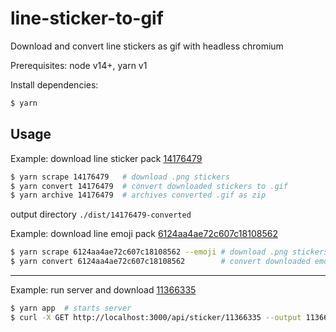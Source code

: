 # line-sticker-to-gif

Download and convert line stickers as gif with headless chromium

Prerequisites: node v14+, yarn v1

Install dependencies:

```sh
$ yarn
```

## Usage

Example: download line sticker pack [14176479](https://store.line.me/stickershop/product/14176479/en)

```sh
$ yarn scrape 14176479   # download .png stickers
$ yarn convert 14176479  # convert downloaded stickers to .gif
$ yarn archive 14176479  # archives converted .gif as zip
```

output directory `./dist/14176479-converted`

Example: download line emoji pack [6124aa4ae72c607c18108562](https://store.line.me/emojishop/product/6124aa4ae72c607c18108562/en)

```sh
$ yarn scrape 6124aa4ae72c607c18108562 --emoji # download .png stickers
$ yarn convert 6124aa4ae72c607c18108562        # convert downloaded emojis to .gif
```

---

Example: run server and download [11366335](https://store.line.me/stickershop/product/11366335/en)

```sh
$ yarn app  # starts server
$ curl -X GET http://localhost:3000/api/sticker/11366335 --output 11366335.zip
```
